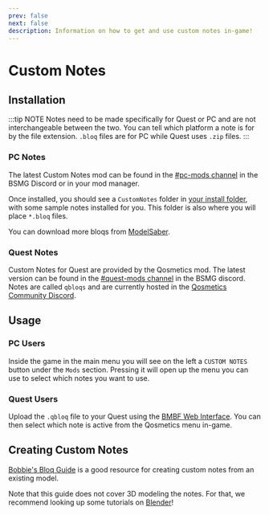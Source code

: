 ```yaml
---
prev: false
next: false
description: Information on how to get and use custom notes in-game!
---
```


# Custom Notes

## Installation

:::tip NOTE
Notes need to be made specifically for Quest or PC and are not interchangeable between the two. You can tell which platform
a note is for by the file extension. `.bloq` files are for PC while Quest uses `.zip` files.
:::

### PC Notes

The latest Custom Notes mod can be found in the [#pc-mods channel](https://discord.gg/beatsabermods) in the BSMG Discord
or in your mod manager.

Once installed, you should see a `CustomNotes` folder in [your install folder](/faq/install-folder.md), with some sample
notes installed for you. This folder is also where you will place `*.bloq` files.

You can download more bloqs from [ModelSaber](https://modelsaber.com/Bloqs/).

### Quest Notes

Custom Notes for Quest are provided by the Qosmetics mod. The latest version can be found in the
[#quest-mods channel](https://discord.gg/beatsabermods) in the BSMG discord. Notes are called `qbloqs` and are currently
hosted in the [Qosmetics Community Discord](https://discord.gg/qosmetics).

## Usage

### PC Users

Inside the game in the main menu you will see on the left a `CUSTOM NOTES` button under the `Mods` section. Pressing it
will open up the menu you can use to select which notes you want to use.

### Quest Users

Upload the `.qbloq` file to your Quest using the [BMBF Web Interface](/quest-modding.md#installing-mods). You can then
select which note is active from the Qosmetics menu in-game.

## Creating Custom Notes

[Bobbie's Bloq Guide](./notes-guide.md) is a good resource for creating custom notes from an existing model.

Note that this guide does not cover 3D modeling the notes. For that, we recommend looking up some tutorials on [Blender](https://www.blender.org/)!
